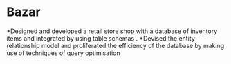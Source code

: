 # Bazar
*Designed and developed a retail store shop with a database of inventory items and integrated by using table schemas .
*Devised the entity-relationship model and proliferated the efficiency of the database by making use of techniques of query optimisation
